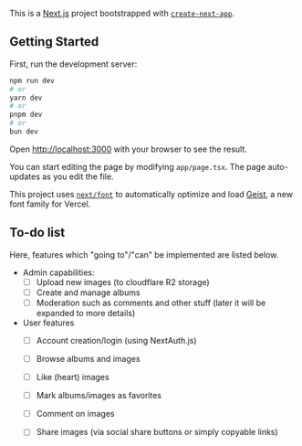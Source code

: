 This is a [Next.js](https://nextjs.org) project bootstrapped with [`create-next-app`](https://nextjs.org/docs/app/api-reference/cli/create-next-app).

## Getting Started

First, run the development server:

```bash
npm run dev
# or
yarn dev
# or
pnpm dev
# or
bun dev
```

Open [http://localhost:3000](http://localhost:3000) with your browser to see the result.

You can start editing the page by modifying `app/page.tsx`. The page auto-updates as you edit the file.

This project uses [`next/font`](https://nextjs.org/docs/app/building-your-application/optimizing/fonts) to automatically optimize and load [Geist](https://vercel.com/font), a new font family for Vercel.

## To-do list
Here, features which "going to"/"can" be implemented are listed below.
- Admin capabilities:
  - [ ] Upload new images (to cloudflare R2 storage)
  - [ ] Create and manage albums
  - [ ] Moderation such as comments and other stuff (later it will be expanded to more details)
- User features
  - [ ] Account creation/login (using NextAuth.js)
  - [ ] Browse albums and images
  - [ ] Like (heart) images
  - [ ] Mark albums/images as favorites
  - [ ] Comment on images
  - [ ] Share images (via social share buttons or simply copyable links)

